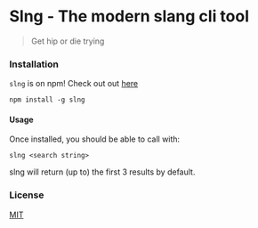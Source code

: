 # Slng - The modern slang cli tool
> Get hip or die trying

### Installation
`slng` is on npm! Check out out [here](https://www.npmjs.com/package/slng)

```
npm install -g slng
```

#### Usage
Once installed, you should be able to call with:

```
slng <search string>
```

slng will return (up to) the first 3 results by default.

### License
[MIT](https://github.com/5-gwoap/slng-node/blob/master/LICENSE)
